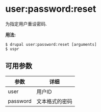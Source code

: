 # user:password:reset
为指定用户重设密码.

**用法:**
```
$ drupal user:password:reset [arguments]
$ uspr  
```

## 可用参数
参数 | 详细
---------|-------------
user | 用户ID
password | 文本格式的密码
